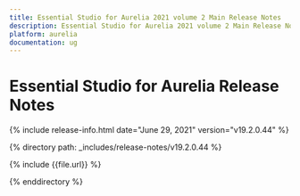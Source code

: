 ```yaml
---
title: Essential Studio for Aurelia 2021 volume 2 Main Release Notes  
description: Essential Studio for Aurelia 2021 volume 2 Main Release Notes  
platform: aurelia
documentation: ug
---
```


# Essential Studio for Aurelia  Release Notes  

{% include release-info.html date="June 29, 2021"  version="v19.2.0.44" %} 


{% directory path: _includes/release-notes/v19.2.0.44 %}

{% include {{file.url}} %}

{% enddirectory %}